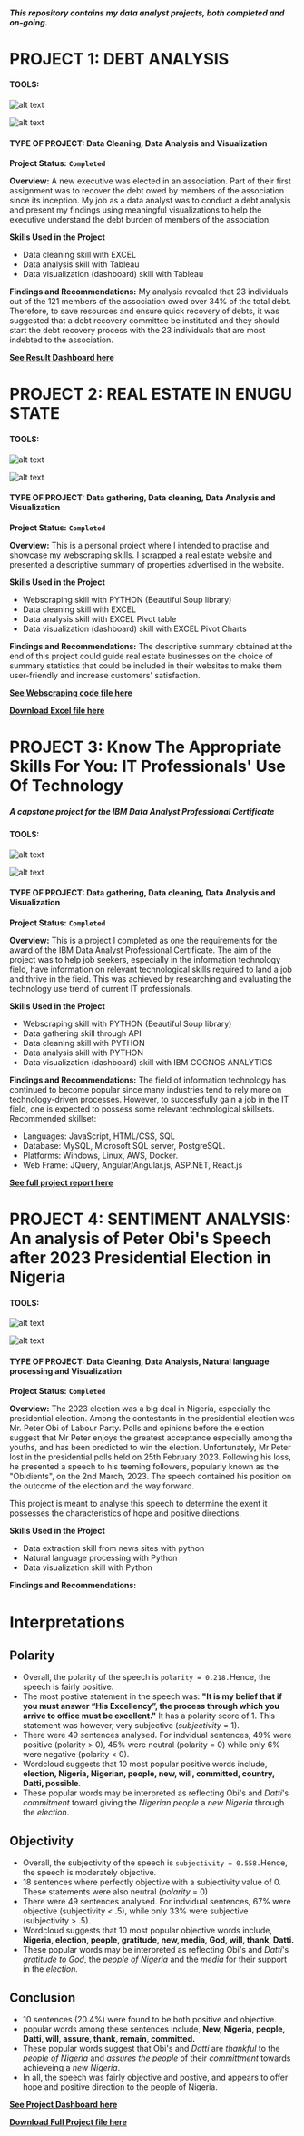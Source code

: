 ##### _This repository contains my data analyst projects, both completed and on-going._

# PROJECT 1: DEBT ANALYSIS
#### TOOLS:   
![alt text](https://github.com/ChimaobiOgbonna/Chimaobi_Portfolio/blob/main/Microsoft_Excel_2013-2019_logo.svg.png?raw=true "EXCEL")

![alt text](https://github.com/ChimaobiOgbonna/Chimaobi_Portfolio/blob/main/Tableau_Software_Logo_Small.png?raw=true "TABLEAU")
#### TYPE OF PROJECT: Data Cleaning, Data Analysis and Visualization

__Project Status:__ __`Completed`__

__Overview:__
A new executive was elected in an association. Part of their first assignment was to recover the debt owed by members of the association since its inception.
My job as a data analyst was to conduct a debt analysis and present my findings using meaningful visualizations to help the executive understand the debt burden of members of the association. 

__Skills Used in the Project__
* Data cleaning skill with EXCEL
* Data analysis skill with Tableau
* Data visualization (dashboard) skill with Tableau

**Findings and Recommendations:**
My analysis revealed that 23 individuals out of the 121 members of the association owed over 34% of the total debt. Therefore, to save resources and ensure quick recovery of debts, it was suggested that a debt recovery committee be instituted and they should start the debt recovery process with the 23 individuals that are most indebted to the association. 

[**See Result Dashboard here**](https://public.tableau.com/app/profile/chimaobi7625/viz/BFCDEBTANALYSIS/Dashboard1)



# PROJECT 2: REAL ESTATE IN ENUGU STATE
#### TOOLS:   
![alt text](https://github.com/ChimaobiOgbonna/Chimaobi-Ogbonna-Portfolio/blob/main/Python-logo-notext.svg.png?raw=true "PYTHON")

![alt text](https://github.com/ChimaobiOgbonna/Chimaobi_Portfolio/blob/main/Microsoft_Excel_2013-2019_logo.svg.png?raw=true "EXCEL")



#### TYPE OF PROJECT: Data gathering, Data cleaning, Data Analysis and Visualization

__Project Status:__ __`Completed`__

__Overview:__
This is a personal project where I intended to practise and showcase my webscraping skills. I scrapped a real estate website and presented a descriptive summary of properties advertised in the website. 

__Skills Used in the Project__
* Webscraping skill with PYTHON (Beautiful Soup library)
* Data cleaning skill with EXCEL
* Data analysis skill with EXCEL Pivot table
* Data visualization (dashboard) skill with EXCEL Pivot Charts

**Findings and Recommendations:**
The descriptive summary obtained at the end of this project could guide real estate businesses on the choice of summary statistics that could be included in their websites to make them user-friendly and increase customers' satisfaction. 

[**See Webscraping code file here**](https://github.com/ChimaobiOgbonna/Chimaobi-Ogbonna-Portfolio/blob/main/buying_a_house_in_Enugu.ipynb)

[**Download Excel file here**](https://github.com/ChimaobiOgbonna/Chimaobi-Ogbonna-Portfolio/blob/main/Enugu_Real_estate_data.xlsx?raw=true)


# PROJECT 3: Know The Appropriate Skills For You: IT Professionals' Use Of Technology
##### *A capstone project for the IBM Data Analyst Professional Certificate* 

#### TOOLS:   
![alt text](https://github.com/ChimaobiOgbonna/Chimaobi-Ogbonna-Portfolio/blob/main/Python-logo-notext.svg.png?raw=true "PYTHON")

![alt text](https://github.com/ChimaobiOgbonna/Chimaobi-Ogbonna-Portfolio/blob/main/ibm-cognos-analytics%20edit.png?raw=true "COGNOS ANALYTICS")


#### TYPE OF PROJECT: Data gathering, Data cleaning, Data Analysis and Visualization

__Project Status:__ __`Completed`__

__Overview:__
This is a project I completed as one the requirements for the award of the IBM Data Analyst Professional Certificate. The aim of the project was to help job seekers, especially in the information technology field, have information on relevant technological skills required to land a job and thrive in the field. This was achieved by researching and evaluating the technology use trend of current IT professionals. 

__Skills Used in the Project__
* Webscraping skill with PYTHON (Beautiful Soup library)
* Data gathering skill through API
* Data cleaning skill with PYTHON
* Data analysis skill with PYTHON
* Data visualization (dashboard) skill with IBM COGNOS ANALYTICS

**Findings and Recommendations:**
The field of information technology has continued to become popular since many industries tend to rely more on technology-driven processes. However, to successfully gain a job in the IT field, one is expected to possess some relevant technological skillsets.
Recommended skillset:
* Languages: JavaScript, HTML/CSS, SQL
* Database: MySQL, Microsoft SQL server, PostgreSQL.
* Platforms: Windows, Linux, AWS, Docker.
* Web Frame: JQuery, Angular/Angular.js, ASP.NET, React.js

[**See full project report here**](https://github.com/ChimaobiOgbonna/Chimaobi-Ogbonna-Portfolio/blob/main/capstone-story-template.pdf)


# PROJECT 4: SENTIMENT ANALYSIS: An analysis of Peter Obi's Speech after 2023 Presidential Election in Nigeria
#### TOOLS:   
![alt text](https://github.com/ChimaobiOgbonna/Chimaobi-Ogbonna-Portfolio/blob/main/Python-logo-notext.svg.png?raw=true "PYTHON")

![alt text](https://github.com/ChimaobiOgbonna/Chimaobi_Portfolio/blob/main/Tableau_Software_Logo_Small.png?raw=true "TABLEAU")
#### TYPE OF PROJECT: Data Cleaning, Data Analysis, Natural language processing and Visualization

__Project Status:__ __`Completed`__

__Overview:__
The 2023 election was a big deal in Nigeria, especially the presidential election. Among the contestants in the presidential election was Mr. Peter Obi of Labour Party. Polls and opinions before the election suggest that Mr Peter enjoys the greatest acceptance especially among the youths, and has been predicted to win the election. Unfortunately, Mr Peter lost in the presidential polls held on 25th February 2023. Following his loss, he presented a speech to his teeming followers, popularly known as the "Obidients", on the 2nd March, 2023. The speech contained his position on the outcome of the election and the way forward.

This project is meant to analyse this speech to determine the exent it possesses the characteristics of hope and positive directions.

__Skills Used in the Project__
* Data extraction skill from news sites with python
* Natural language processing with Python
* Data visualization skill with Python 

**Findings and Recommendations:**
# Interpretations

## Polarity


*   Overall, the polarity of the speech is `polarity = 0.218.`Hence, the speech is fairly positive.
*   The most postive statement in the speech was: **"It is my belief that if you must answer “His Excellency”, the process through which you arrive to office must be excellent."** It has a polarity score of 1. This statement was however, very subjective (*subjectivity* = 1).
*   There were 49 sentences analysed. For indvidual sentences, 49% were positive (polarity > 0), 45% were neutral (polarity = 0) while only 6% were negative (polarity < 0).
*   Wordcloud suggests that 10 most popular positive words include, **election, Nigeria, Nigerian, people, new, will, committed, country, Datti, possible**.
*   These popular words may be interpreted as reflecting Obi's and *Datti*'s *commitment* toward giving the *Nigerian people* a *new Nigeria* through the *election*. 

## Objectivity


*   Overall, the subjectivity of the speech is `subjectivity = 0.558.`Hence, the speech is moderately objective.
*   18 sentences where perfectly objective with a subjectivity value of 0. These statements were also neutral (*polarity* = 0)
*   There were 49 sentences analysed. For indvidual sentences, 67% were objective (subjectivity < .5), while only 33% were subjective (subjectivity > .5).
*   Wordcloud suggests that 10 most popular objective words include, **Nigeria, election, people, gratitude, new, media, God, will, thank, Datti.**
*   These popular words may be interpreted as reflecting Obi's and *Datti*'s *gratitude to God*, the *people of Nigeria* and the *media* for their support in the *election.*


## Conclusion

*   10 sentences (20.4%) were found to be both positive and objective.
*   popular words among these sentences include, **New, Nigeria, people, Datti, will, assure, thank, remain, committed.**
*   These popular words suggest that Obi's and *Datti* are *thankful* to the *people of Nigeria* and *assures the people* of their *committment* towards achieveing a *new Nigeria*.
*   In all, the speech was fairly objective and postive, and appears to offer hope and positive direction to the people of Nigeria.

[**See Project Dashboard here**](https://public.tableau.com/app/profile/chimaobi7625/viz/SentimentAnalysisofPeterObisPostElectionspeech/sentiment_dashbaord)

[**Download Full Project file here**](https://github.com/ChimaobiOgbonna/Chimaobi-Ogbonna-Portfolio/blob/main/Sentiment_analysis.ipynb)





